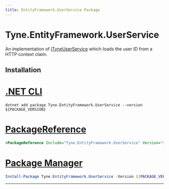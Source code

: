 ```yaml
---
title: EntityFramework.UserService Package
---
```


# Tyne.EntityFramework.UserService

An implementation of [ITyneUserService](xref:Tyne.ITyneUserService) which loads the user ID from a HTTP context claim.


## Installation

<div class="package-installation">

# [.NET CLI](#tab/dotnet-cli)
```shell
dotnet add package Tyne.EntityFramework.UserService --version ${PACKAGE_VERSION}
```
# [PackageReference](#tab/package-reference)
```xml
<PackageReference Include="Tyne.EntityFramework.UserService" Version="${PACKAGE_VERSION}" />
```
# [Package Manager](#tab/package-manager)
```powershell
Install-Package Tyne.EntityFramework.UserService -Version ${PACKAGE_VERSION}
```
---

</div>
